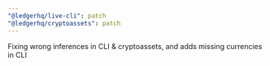 ```yaml
---
"@ledgerhq/live-cli": patch
"@ledgerhq/cryptoassets": patch
---
```


Fixing wrong inferences in CLI & cryptoassets, and adds missing currencies in CLI
